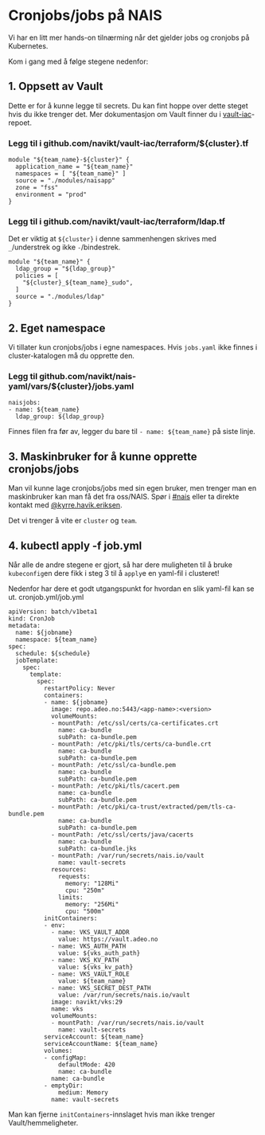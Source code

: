 Cronjobs/jobs på NAIS
=====================

Vi har en litt mer hands-on tilnærming når det gjelder jobs og cronjobs på Kubernetes.

Kom i gang med å følge stegene nedenfor:


## 1. Oppsett av Vault

Dette er for å kunne legge til secrets. Du kan fint hoppe over dette steget hvis du ikke trenger det. Mer dokumentasjon om Vault finner du i [vault-iac](https://github.com/navikt/vault-iac/blob/master/doc/endusers.md)-repoet.


### Legg til i github.com/navikt/vault-iac/terraform/${cluster}.tf

```
module "${team_name}-${cluster}" {
  application_name = "${team_name}"
  namespaces = [ "${team_name}" ]
  source = "./modules/naisapp"
  zone = "fss"
  environment = "prod"
}
```


### Legg til i github.com/navikt/vault-iac/terraform/ldap.tf

Det er viktig at `${cluster}` i denne sammenhengen skrives med `_`/understrek og ikke `-`/bindestrek.
```
module "${team_name}" {
  ldap_group = "${ldap_group}" 
  policies = [
    "${cluster}_${team_name}_sudo",
  ]
  source = "./modules/ldap"
}
```


## 2. Eget namespace

Vi tillater kun cronjobs/jobs i egne namespaces. Hvis `jobs.yaml` ikke finnes i cluster-katalogen må du opprette den.


### Legg til github.com/navikt/nais-yaml/vars/${cluster}/jobs.yaml

```
naisjobs:
- name: ${team_name}
  ldap_group: ${ldap_group}
```

Finnes filen fra før av, legger du bare til `- name: ${team_name}` på siste linje.


## 3. Maskinbruker for å kunne opprette cronjobs/jobs

Man vil kunne lage cronjobs/jobs med sin egen bruker, men trenger man en maskinbruker kan man få det fra oss/NAIS. Spør i [#nais](https://nav-it.slack.com/messages/C5KUST8N6) eller ta direkte kontakt med [@kyrre.havik.eriksen](https://nav-it.slack.com/messages/D8QQ9ELK1).

Det vi trenger å vite er `cluster` og `team`.


## 4. kubectl apply -f job.yml

Når alle de andre stegene er gjort, så har dere muligheten til å bruke `kubeconfig`en dere fikk i steg 3 til å `apply`e en yaml-fil i clusteret!

Nedenfor har dere et godt utgangspunkt for hvordan en slik yaml-fil kan se ut.
cronjob.yml/job.yml
```
apiVersion: batch/v1beta1
kind: CronJob
metadata:
  name: ${jobname}
  namespace: ${team_name}
spec:
  schedule: ${schedule}
  jobTemplate:
    spec:
      template:
        spec:
          restartPolicy: Never
          containers:
          - name: ${jobname}
            image: repo.adeo.no:5443/<app-name>:<version>
            volumeMounts:
            - mountPath: /etc/ssl/certs/ca-certificates.crt
              name: ca-bundle
              subPath: ca-bundle.pem
            - mountPath: /etc/pki/tls/certs/ca-bundle.crt
              name: ca-bundle
              subPath: ca-bundle.pem
            - mountPath: /etc/ssl/ca-bundle.pem
              name: ca-bundle
              subPath: ca-bundle.pem
            - mountPath: /etc/pki/tls/cacert.pem
              name: ca-bundle
              subPath: ca-bundle.pem
            - mountPath: /etc/pki/ca-trust/extracted/pem/tls-ca-bundle.pem
              name: ca-bundle
              subPath: ca-bundle.pem
            - mountPath: /etc/ssl/certs/java/cacerts
              name: ca-bundle
              subPath: ca-bundle.jks
            - mountPath: /var/run/secrets/nais.io/vault
              name: vault-secrets
            resources:
              requests:
                memory: "128Mi"
                cpu: "250m"
              limits:
                memory: "256Mi"
                cpu: "500m"
          initContainers:
          - env:
            - name: VKS_VAULT_ADDR
              value: https://vault.adeo.no
            - name: VKS_AUTH_PATH
              value: ${vks_auth_path}
            - name: VKS_KV_PATH
              value: ${vks_kv_path}
            - name: VKS_VAULT_ROLE
              value: ${team_name}
            - name: VKS_SECRET_DEST_PATH
              value: /var/run/secrets/nais.io/vault
            image: navikt/vks:29
            name: vks
            volumeMounts:
            - mountPath: /var/run/secrets/nais.io/vault
              name: vault-secrets
          serviceAccount: ${team_name}
          serviceAccountName: ${team_name}
          volumes:
          - configMap:
              defaultMode: 420
              name: ca-bundle
            name: ca-bundle
          - emptyDir:
              medium: Memory
            name: vault-secrets
```

Man kan fjerne `initContainers`-innslaget hvis man ikke trenger Vault/hemmeligheter.

